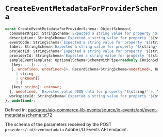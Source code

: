 # `CreateEventMetadataForProviderSchema`

```ts
const CreateEventMetadataForProviderSchema: ObjectSchema<{
  consumerOrgId: StringSchema<`Expected a string value for property '${string}'`>;
  description: StringSchema<`Expected a string value for property '${string}'`>;
  eventCode: StringSchema<`Expected a string value for property '${string}'`>;
  label: StringSchema<`Expected a string value for property '${string}'`>;
  projectId: StringSchema<`Expected a string value for property '${string}'`>;
  providerId: StringSchema<`Expected a string value for property '${string}'`>;
  sampleEventTemplate: OptionalSchema<SchemaWithPipe<readonly [UnionSchema<[SchemaWithPipe<readonly [StringSchema<`Expected a string value for property '${(...)}'`>, TransformAction<string, string>, ParseJsonAction<string, undefined, `Expected valid JSON string for property '${(...)}'`>, RecordSchema<StringSchema<...>, UnknownSchema, undefined>, StringifyJsonAction<{
   [key: ...]: ...;
   }, undefined, undefined>]>, RecordSchema<StringSchema<undefined>, UnknownSchema, undefined>, ArraySchema<UnknownSchema, undefined>], undefined>, StringifyJsonAction<
     | string
     | unknown[]
     | {
   [key: string]: unknown;
  }, undefined, `Expected valid JSON data for property '${string}'`>, TransformAction<string, string>]>, undefined>;
  workspaceId: StringSchema<`Expected a string value for property '${string}'`>;
}, undefined>;
```

Defined in: [packages/aio-commerce-lib-events/source/io-events/api/event-metadata/schema.ts:72](https://github.com/adobe/aio-commerce-sdk/blob/5a56cf6f89369fbe4cacf586ea1b3d08993680a9/packages/aio-commerce-lib-events/source/io-events/api/event-metadata/schema.ts#L72)

The schema of the parameters received by the POST `providers/:id/eventmetadata` Adobe I/O Events API endpoint.
